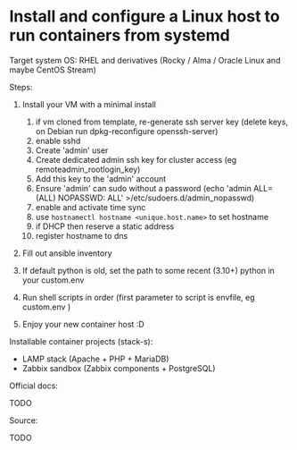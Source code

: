 Install and configure a Linux host to run containers from systemd
=================================================================

Target system OS: RHEL and derivatives (Rocky / Alma / Oracle Linux and maybe CentOS Stream)

Steps:

1. Install your VM with a minimal install
    1. if vm cloned from template, re-generate ssh server key (delete keys, on Debian run dpkg-reconfigure openssh-server)
    1. enable sshd
    1. Create 'admin' user
    1. Create dedicated admin ssh key for cluster access (eg remoteadmin_rootlogin_key)
    1. Add this key to the 'admin' account
    1. Ensure 'admin' can sudo without a password (echo 'admin        ALL=(ALL)       NOPASSWD: ALL' >/etc/sudoers.d/admin_nopasswd)
    1. enable and activate time sync
    1. use `hostnamectl hostname <unique.host.name>` to set hostname
    1. if DHCP then reserve a static address
    1. register hostname to dns

1. Fill out ansible inventory
1. If default python is old, set the path to some recent (3.10+) python in your custom.env
1. Run shell scripts in order (first parameter to script is envfile, eg custom.env )
1. Enjoy your new container host :D

Installable container projects (stack-s): 
- LAMP stack (Apache + PHP + MariaDB)
- Zabbix sandbox (Zabbix components + PostgreSQL)


Official docs:

TODO

Source: 

TODO
